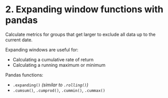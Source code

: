 # 2. Expanding window functions with pandas

Calculate metrics for groups that get larger to exclude all data up to the current date.

Expanding windows are useful for:
- Calculating a cumulative rate of return
- Calculating a running maximum or minimum

Pandas functions:
- `.expanding()` *(similar to `.rolling()`)*
- `.cumsum()`, `.cumprod()`, `.cummin()`, `.cummax()`
